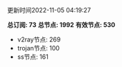 更新时间2022-11-05 04:19:27

**总订阅: 73**
**总节点: 1992**
**有效节点: 530**
- v2ray节点: 269
- trojan节点: 100
- ss节点: 161
